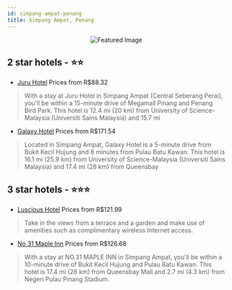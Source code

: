 ```yaml
---
id: simpang-ampat-penang
title: Simpang Ampat, Penang
---
```


<center><img src="https://i.travelapi.com/hotels/38000000/37950000/37949600/37949555/2ff438f3_z.jpg" alt="Featured Image" /></center>


##  2 star hotels - ⭐️⭐️

-    [Juru Hotel](https://us.hurb.com/hotels/simpang-ampat/juru-hotel-JNP-JP055470?cmp=18055) Prices from R$88.32
   > With a stay at Juru Hotel in Simpang Ampat (Central Seberang Perai), you'll be within a 15-minute drive of Megamall Pinang and Penang Bird Park. This hotel is 12.4 mi (20 km) from University of Science-Malaysia (Universiti Sains Malaysia) and 15.7 mi
-    [Galaxy Hotel](https://us.hurb.com/hotels/simpang-ampat/galaxy-hotel-JNP-JP029572?cmp=18055) Prices from R$171.54
   > Located in Simpang Ampat, Galaxy Hotel is a 5-minute drive from Bukit Kecil Hujung and 8 minutes from Pulau Batu Kawan. This hotel is 16.1 mi (25.9 km) from University of Science-Malaysia (Universiti Sains Malaysia) and 17.4 mi (28 km) from Queensbay

##  3 star hotels - ⭐️⭐️⭐️

-    [Luscious Hotel](https://us.hurb.com/hotels/simpang-ampat/luscious-hotel-JNP-JP671021?cmp=18055) Prices from R$121.99
   > Take in the views from a terrace and a garden and make use of amenities such as complimentary wireless Internet access.
-    [No 31 Maple Inn](https://us.hurb.com/hotels/simpang-ampat/no-31-maple-inn-JNP-JP411228?cmp=18055) Prices from R$126.68
   > With a stay at NO.31 MAPLE INN in Simpang Ampat, you'll be within a 10-minute drive of Bukit Kecil Hujung and Pulau Batu Kawan. This hotel is 17.4 mi (28 km) from Queensbay Mall and 2.7 mi (4.3 km) from Negeri Pulau Pinang Stadium.
